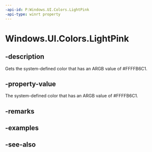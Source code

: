 ```yaml
---
-api-id: P:Windows.UI.Colors.LightPink
-api-type: winrt property
---
```


<!-- Property syntax
public Windows.UI.Color LightPink { get; }
-->

# Windows.UI.Colors.LightPink

## -description

Gets the system-defined color that has an ARGB value of #FFFFB6C1.



## -property-value

The system-defined color that has an ARGB value of #FFFFB6C1.

## -remarks

## -examples

## -see-also
